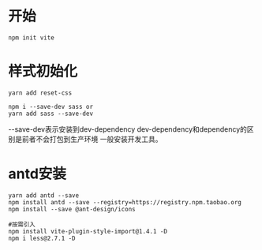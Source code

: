 # 开始

```shell
npm init vite

```

# 样式初始化

```shell
yarn add reset-css

npm i --save-dev sass or
yarn add sass --save-dev
```

--save-dev表示安装到dev-dependency
dev-dependency和dependency的区别是前者不会打包到生产环境 一般安装开发工具。


# antd安装
```shell
yarn add antd --save
npm install antd --save --registry=https://registry.npm.taobao.org
npm install --save @ant-design/icons

#按需引入
npm install vite-plugin-style-import@1.4.1 -D
npm i less@2.7.1 -D
```

